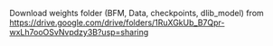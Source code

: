 Download weights folder (BFM, Data, checkpoints, dlib_model) from https://drive.google.com/drive/folders/1RuXGkUb_B7Qpr-wxLh7ooOSvNvpdzy3B?usp=sharing